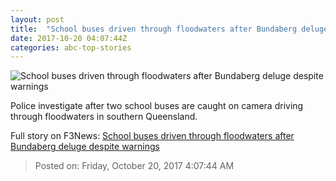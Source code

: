 ```yaml
---
layout: post
title:  "School buses driven through floodwaters after Bundaberg deluge despite warnings"
date: 2017-10-20 04:07:44Z
categories: abc-top-stories
---
```


![School buses driven through floodwaters after Bundaberg deluge despite warnings](http://www.abc.net.au/news/image/9071028-1x1-700x700.jpg)

Police investigate after two school buses are caught on camera driving through floodwaters in southern Queensland.


Full story on F3News: [School buses driven through floodwaters after Bundaberg deluge despite warnings](http://www.f3nws.com/n/aHAXRC)

> Posted on: Friday, October 20, 2017 4:07:44 AM
